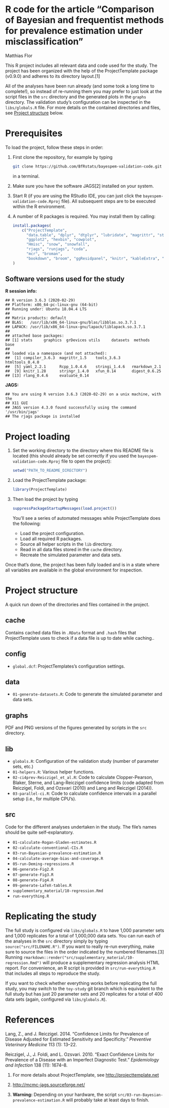 R code for the article “Comparison of Bayesian and frequentist methods
for prevalence estimation under misclassification”
================
Matthias Flor

<!-- This markdown document has been generated by knitting an R markdown file.-->

This R project includes all relevant data and code used for the study.
The project has been organized with the help of the ProjectTemplate
package (v0.9.0) and adheres to its directory layout.\[1\]

All of the analyses have been run already (and some took a long time to
complete\!), so instead of re-running them you may prefer to just look
at the script files in the `src` directory and the generated plots in
the `graphs` directory. The validation study’s configuration can be
inspected in the `libs/globals.R` file. For more details on the
contained directories and files, see [Project
structure](#project-structure) below.

# Prerequisites

To load the project, follow these steps in order:

1.  First clone the repository, for example by typing
    
    ``` sh
    git clone https://github.com/BfRstats/bayespem-validation-code.git
    ```
    
    in a terminal.

2.  Make sure you have the software JAGS\[2\] installed on your system.

3.  Start R (if you are using the RStudio IDE, you can just click the
    `bayespem-validation-code.Rproj` file). All subsequent steps are to
    be executed within the R environment.

4.  A number of R packages is required. You may install them by calling:
    
    ``` r
    install.packages(
        c("ProjectTemplate",
          "data.table", "dplyr", "dtplyr", "lubridate", "magrittr", "stringr", "tidyr",
          "ggplot2", "hexbin", "cowplot",
          "Hmisc", "snow", "snowfall",
          "rjags", "runjags", "coda",
          "mcr", "broman",
          "bookdown", "broom", "ggResidpanel", "knitr", "kableExtra", "latex2exp", "rmarkdown")
    )
    ```

## Software versions used for the study

**R session info:**

    ## R version 3.6.3 (2020-02-29)
    ## Platform: x86_64-pc-linux-gnu (64-bit)
    ## Running under: Ubuntu 18.04.4 LTS
    ## 
    ## Matrix products: default
    ## BLAS:   /usr/lib/x86_64-linux-gnu/blas/libblas.so.3.7.1
    ## LAPACK: /usr/lib/x86_64-linux-gnu/lapack/liblapack.so.3.7.1
    ## 
    ## attached base packages:
    ## [1] stats     graphics  grDevices utils     datasets  methods   base     
    ## 
    ## loaded via a namespace (and not attached):
    ##  [1] compiler_3.6.3  magrittr_1.5    tools_3.6.3     htmltools_0.4.0
    ##  [5] yaml_2.2.1      Rcpp_1.0.4.6    stringi_1.4.6   rmarkdown_2.1  
    ##  [9] knitr_1.28      stringr_1.4.0   xfun_0.14       digest_0.6.25  
    ## [13] rlang_0.4.6     evaluate_0.14

**JAGS:**

    ## You are using R version 3.6.3 (2020-02-29) on a unix machine, with the
    ## X11 GUI
    ## JAGS version 4.3.0 found successfully using the command '/usr/bin/jags'
    ## The rjags package is installed

# Project loading

1.  Set the working directory to the directory where this README file is
    located (this should already be set correctly if you used the
    `bayespem-validation-code.Rproj` file to open the project):
    
    ``` r
    setwd("PATH_TO_README_DIRECTORY")
    ```

2.  Load the ProjectTemplate package:
    
    ``` r
    library(ProjectTemplate)
    ```

3.  Then load the project by typing
    
    ``` r
    suppressPackageStartupMessages(load.project())
    ```
    
    You’ll see a series of automated messages while ProjectTemplate does
    the following:
    
      - Load the project configuration.
      - Load all required R packages.
      - Source all helper scripts in the `lib` directory.
      - Read in all data files stored in the `cache` directory.
      - Recreate the simulated parameter and data sets.

Once that’s done, the project has been fully loaded and is in a state
where all variables are available in the global environment for
inspection.

# Project structure

A quick run down of the directories and files contained in the project.

## cache

Contains cached data files in `.RData` format and `.hash` files that
ProjectTemplate uses to check if a data file is up to date while
caching..

## config

  - `global.dcf`: ProjectTemplates’s configuration settings.

## data

  - `01-generate-datasets.R`: Code to generate the simulated parameter
    and data sets.

## graphs

PDF and PNG versions of the figures generated by scripts in the `src`
directory.

## lib

  - `globals.R`: Configuration of the validation study (number of
    parameter sets, etc.)
  - `01-helpers.R`: Various helper functions.
  - `02-ci4prev-Reiczigel_et_al.R`: Code to calculate Clopper-Pearson,
    Blaker, Sterne, and Lang-Reiczigel confidence limits (code adapted
    from Reiczigel, Foldi, and Ozsvari (2010) and Lang and Reiczigel
    (2014)).
  - `03-parallel-ci.R`: Code to calculate confidence intervals in a
    parallel setup (i.e., for multiple CPU’s).

## src

Code for the different analyses undertaken in the study. The file’s
names should be quite self-explanatory.

  - `01-calculate-Rogan-Gladen-estimates.R`
  - `02-calculate-conventional-CIs.R`
  - `03-run-Bayesian-prevalence-estimation.R`
  - `04-calculate-average-bias-and-coverage.R`  
  - `05-run-Deming-regressions.R`
  - `06-generate-Fig2.R`
  - `07-generate-Fig3.R`  
  - `08-generate-Fig4.R`
  - `09-generate-LaTeX-tables.R`
  - `supplementary_material/10-regression.Rmd`
  - `run-everything.R`

# Replicating the study

The full study is configured via `libs/globals.R` to have 1,000
parameter sets and 1,000 replicates for a total of 1,000,000 data sets.
You can run each of the analyses in the `src` directory simply by typing
`source("src/FILENAME.R")`. If you want to really re-run everything,
make sure to source the files in the order indicated by the numbered
filenames.\[3\] Running
`rmarkdown::render("src/supplementary_material/10-regression.Rmd")` will
produce a supplementary regression analysis HTML report. For
convenience, an R script is provided in `src/run-everything.R` that
includes all steps to reproduce the study.

If you want to check whether everything works before replicating the
full study, you may switch to the `toy-study` git branch which is
equivalent to the full study but has just 20 parameter sets and 20
replicates for a total of 400 data sets (again, configured via
`libs/globals.R`).

# References

<div id="refs" class="references">

<div id="ref-Lang2014">

Lang, Z., and J. Reiczigel. 2014. “Confidence Limits for Prevalence of
Disease Adjusted for Estimated Sensitivity and Specificity.” *Preventive
Veterinary Medicine* 113 (1): 13–22.

</div>

<div id="ref-Reiczigel2010">

Reiczigel, J., J. Foldi, and L. Ozsvari. 2010. “Exact Confidence Limits
for Prevalence of a Disease with an Imperfect Diagnostic Test.”
*Epidemiology and Infection* 138 (11): 1674–8.

</div>

</div>

1.  For more details about ProjectTemplate, see
    <http://projecttemplate.net>

2.  <http://mcmc-jags.sourceforge.net/>

3.  **Warning:** Depending on your hardware, the script
    `src/03-run-Bayesian-prevalence-estimation.R` will probably take at
    least days to finish.
